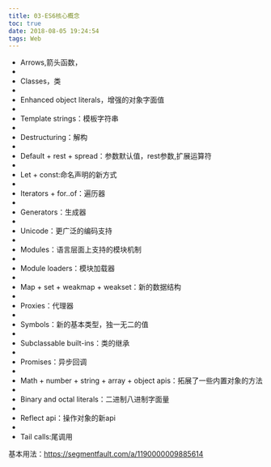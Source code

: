 ```yaml
---
title: 03-ES6核心概念
toc: true
date: 2018-08-05 19:24:54
tags: Web
---
```


- Arrows,箭头函数，
- 
- Classes，类
- 
- Enhanced object literals，增强的对象字面值
- 
- Template strings：模板字符串
- 
- Destructuring：解构
- 
- Default + rest + spread：参数默认值，rest参数,扩展运算符
- 
- Let + const:命名声明的新方式
- 
- Iterators + for..of：遍历器
- 
- Generators：生成器
- 
- Unicode：更广泛的编码支持
- 
- Modules：语言层面上支持的模块机制
- 
- Module loaders：模块加载器
- 
- Map + set + weakmap + weakset：新的数据结构
- 
- Proxies：代理器
- 
- Symbols：新的基本类型，独一无二的值
- 
- Subclassable built-ins：类的继承
- 
- Promises：异步回调
- 
- Math + number + string + array + object apis：拓展了一些内置对象的方法
- 
- Binary and octal literals：二进制八进制字面量
- 
- Reflect api：操作对象的新api
- 
- Tail calls:尾调用

基本用法：https://segmentfault.com/a/1190000009885614